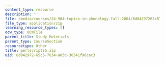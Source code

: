 ```yaml
---
content_type: resource
description: ''
file: /media/courses/24-964-topics-in-phonology-fall-2004/8d84297265c57034a03c30341f96cac3_perlscripts5.zip
file_type: application/zip
learning_resource_types: []
ocw_type: OCWFile
parent_title: Study Materials
parent_type: CourseSection
resourcetype: Other
title: perlscripts5.zip
uid: 8d842972-65c5-7034-a03c-30341f96cac3
---
```

